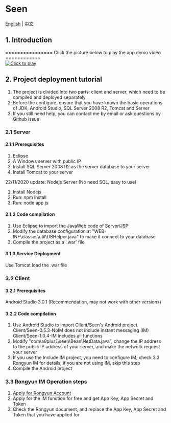 # Seen

[English](https://github.com/Qiming-Liu/Seen/blob/master/README.md) | [中文](https://github.com/Qiming-Liu/Seen/blob/master/README_CN.md)

## 1. Introduction
================ Click the picture below to play the app demo video ============  
[![Click to play](https://images.gitee.com/uploads/images/2019/0213/163441_2c9a9506_1320722.png "start.png")](https://www.youtube.com/watch?v=_2h4TFJoBZc)  

## 2. Project deployment tutorial
1. The project is divided into two parts: client and server, which need to be compiled and deployed separately  
2. Before the configure, ensure that you have known the basic operations of JDK, Android Studio, SQL Server 2008 R2, Tomcat and Server  
3. If you still need help, you can contact me by email or ask questions by Github issue  


### 2.1 Server
#### 2.1.1 Prerequisites
1. Eclipse  
2. A Windows server with public IP  
3. Install SQL Server 2008 R2 as the server database to your server  
4. Install Tomcat to your server  

22/11/2020 update: Nodejs Server (No need SQL, easy to use)  
1. Install Nodejs  
2. Run: npm install  
3. Run: node app.js  

#### 2.1.2 Code compilation
1. Use Eclipse to import the JavaWeb code of Server/JSP  
2. Modify the database configuration at "WEB-INF\classes\util\DBHelper.java" to make it connect to your database  
3. Compile the project as a '.war' file  

#### 3.1.3 Service Deployment
Use Tomcat load the .war file  

### 3.2 Client
#### 3.2.1 Prerequisites
Android Studio 3.0.1 (Recommendation, may not work with other versions)

#### 3.2.2 Code compilation
1. Use Android Studio to import Client/Seen's Android project  
Client/Seen-0.5.3-NoIM does not include instant messaging (IM)  
Client/Seen-1.0.4-IM includes all functions  
1. Modify "com\a8plus1\seen\Bean\NetData.java", change the IP address to the public IP address of your server, and make the network request your server  
2. If you use the Include IM project, you need to configure IM, check 3.3 Rongyun IM for details, if you are not using IM, skip this step  
3. Compile the Android project    

### 3.3 Rongyun IM Operation steps
1. [Apply for Rongyun Account](https://www.rongcloud.cn/)  
2. Apply for the IM function for free and get App Key, App Secret and Token  
3. Check the Rongyun document, and replace the App Key, App Secret and Token that you have applied for  
